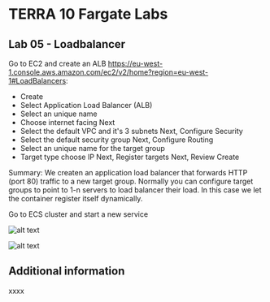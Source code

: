 # TERRA 10 Fargate Labs

## Lab 05 - Loadbalancer

Go to EC2 and create an ALB
https://eu-west-1.console.aws.amazon.com/ec2/v2/home?region=eu-west-1#LoadBalancers:

- Create
- Select Application Load Balancer (ALB)
- Select an unique name
- Choose internet facing
Next
- Select the default VPC and it's 3 subnets
Next, Configure Security
- Select the default security group
Next, Configure Routing
- Select an unique name for the target group
- Target type choose IP
Next, Register targets
Next, Review
Create

Summary:
We createn an application load balancer that forwards HTTP (port 80) traffic to a new target group. Normally you can configure target groups to point to 1-n servers to load balancer their load. In this case we let the container register itself dynamically.

Go to ECS cluster and start a new service

![alt text](https://github.com/terra10/codefest_ecsfargate/raw/master/lab05-loadbalancer/lab05-alb.png "ALB")

![alt text](https://github.com/terra10/codefest_ecsfargate/raw/master/lab05-loadbalancer/lab05-container2alb.png "ALB 2")

## Additional information
xxxx

